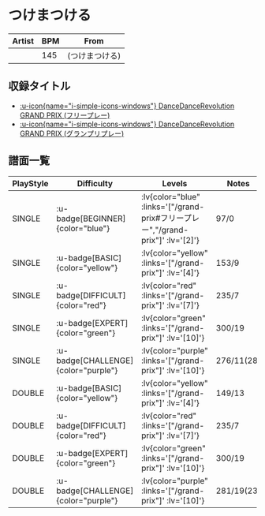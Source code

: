 # つけまつける

|Artist|BPM|From|
|------|---|----|
||145|(つけまつける)|

## 収録タイトル

- [ :u-icon{name="i-simple-icons-windows"} DanceDanceRevolution GRAND PRIX (フリープレー)](/grand-prix#フリープレー)
- [ :u-icon{name="i-simple-icons-windows"} DanceDanceRevolution GRAND PRIX (グランプリプレー)](/grand-prix)

## 譜面一覧

|PlayStyle|Difficulty|Levels|Notes|Movie|
|---------|----------|------|-----|-----|
|SINGLE| :u-badge[BEGINNER]{color="blue"} | :lv{color="blue" :links='["/grand-prix#フリープレー","/grand-prix"]' :lv='[2]'} |97/0||
|SINGLE| :u-badge[BASIC]{color="yellow"} | :lv{color="yellow" :links='["/grand-prix"]' :lv='[4]'} |153/9||
|SINGLE| :u-badge[DIFFICULT]{color="red"} | :lv{color="red" :links='["/grand-prix"]' :lv='[7]'} |235/7||
|SINGLE| :u-badge[EXPERT]{color="green"} | :lv{color="green" :links='["/grand-prix"]' :lv='[10]'} |300/19||
|SINGLE| :u-badge[CHALLENGE]{color="purple"} | :lv{color="purple" :links='["/grand-prix"]' :lv='[10]'} |276/11(28)||
|DOUBLE| :u-badge[BASIC]{color="yellow"} | :lv{color="yellow" :links='["/grand-prix"]' :lv='[4]'} |149/13||
|DOUBLE| :u-badge[DIFFICULT]{color="red"} | :lv{color="red" :links='["/grand-prix"]' :lv='[7]'} |235/7||
|DOUBLE| :u-badge[EXPERT]{color="green"} | :lv{color="green" :links='["/grand-prix"]' :lv='[10]'} |300/19||
|DOUBLE| :u-badge[CHALLENGE]{color="purple"} | :lv{color="purple" :links='["/grand-prix"]' :lv='[10]'} |281/19(23)||
